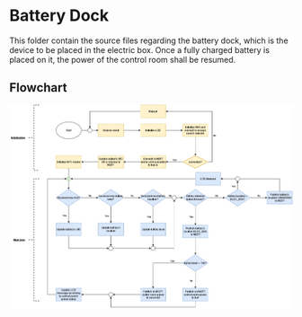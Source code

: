 # Battery Dock

This folder contain the source files regarding the battery dock, which is the device to be placed in the electric box. Once a fully charged battery is placed on it, the power of the control room shall be resumed.

## Flowchart

![Flowchart_Charger.png](../docs/Presentations/img/Flowchart_Battery_Dock.png)